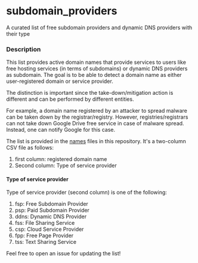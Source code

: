 # subdomain_providers
A curated list of free subdomain providers and dynamic DNS providers with their type

### Description

This list provides active domain names that provide services to users like free hosting services (in terms of subdomains) or dynamic DNS providers as subdomain. The goal is to be able to detect a domain name as either user-registered domain or service provider.

The distinction is important since the take-down/mitigation action is different and can be performed by different entities.

For example, a domain name registered by an attacker to spread malware can be taken down by the registrar/registry. However, registries/registrars can not take down Google Drive free service in case of malware spread. Instead, one can notify Google for this case.

The list is provided in the [names](./names) files in this repository. It's a two-column CSV file as follows:

1. first column: registered domain name
2. Second column: Type of service provider

#### Type of service provider

Type of service provider (second column) is one of the following:

1. fsp: Free Subdomain Provider
2. psp: Paid Subdomain Provider
3. ddns: Dynamic DNS Provider
4. fss: File Sharing Service
5. csp: Cloud Service Provider
6. fpp: Free Page Provider
7. tss: Text Sharing Service

Feel free to open an issue for updating the list!
